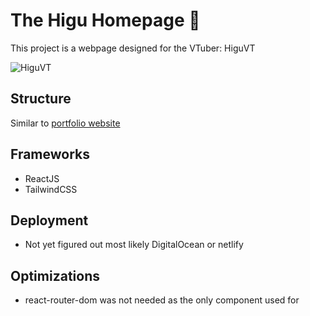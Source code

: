 # The Higu Homepage 👧

This project is a webpage designed for the VTuber: HiguVT

![HiguVT](./readmeimages/git.png)

## Structure

Similar to [portfolio website](https://github.com/Fozzyack/myResume)

## Frameworks

- ReactJS
- TailwindCSS

## Deployment

- Not yet figured out most likely DigitalOcean or netlify

## Optimizations

- react-router-dom was not needed as the only component used for <Link>
